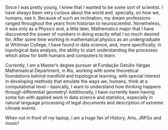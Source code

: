Since I was pretty young, I knew that I wanted to be some sort of scientist. I have always been very curious about the world and, specially, on how we, humans, see it. Because of such an inclination, my dream professions ranged throughout the years from historian to neuroscientist. Nonetheless, it was only as a Physics and, a little later, Mathematics major that I have discovered the power of numbers in doing exactly what I so much desired for. After some time working in mathematical physics as an undergraduate at Whitman College, I have found in data science, and, more specifically, in topological data analysis, the ability to start understanding the processes which allow for both humans and computers to learn. 

Currently, I am a Master’s degree pursuer at Fundação Getúlio Vargas Mathematical Department, in Rio, working with some theoretical foundations behind manifold and topological learning, with special interest in developing methods that emulate the ways we, humans, think at a computational level – basically, I want to understand how thinking happens through differential geometry! Additionally, I have currently been having some fun with applied work in data science and statistics, especially in natural language processing of legal documents and description of extreme climate events. 

When not in front of my laptop, I am a huge fan of History, Arts, JRPGs and music!  
